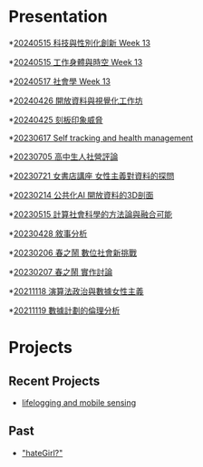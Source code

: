 # Presentation
*[20240515 科技與性別化創新 Week 13]()

*[20240515 工作身體與時空 Week 13](https://docs.google.com/presentation/d/e/2PACX-1vQNhJgUKqWNwhyqp8UXPoSo_90WP7RYWjByx5ZfXVi0z28WX-p9xonzstB_bew-99LrTJYm8xRKCnLc/pub?start=false&loop=false&delayms=3000)

*[20240517 社會學 Week 13]()

*[20240426 開放資料與視覺化工作坊]()

*[20240425 刻板印象威脅]()

*[20230617 Self tracking and health management]()

*[20230705 高中生人社營評論]()

*[20230721 女書店講座 女性主義對資料的探問]()

*[20230214 公共化AI 開放資料的3D剖面]()

*[20230515 計算社會科學的方法論與融合可能]()

*[20230428 敘事分析]()

*[20230206 春之鬧 數位社會新挑戰]()

*[20230207 春之鬧 實作討論]()


*[20211118 演算法政治與數據女性主義]()

*[20211119 數據計劃的倫理分析]()


# Projects

## Recent Projects
* [lifelogging and mobile sensing]()

## Past
* ["hateGirl?"]()

